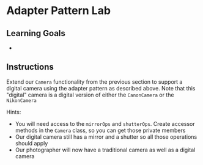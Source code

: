 # Adapter Pattern Lab

## Learning Goals

-

## Instructions

Extend our `Camera` functionality from the previous section to support a digital
camera using the adapter pattern as described above. Note that this "digital"
camera is a digital version of either the `CanonCamera` or the `NikonCamera`

Hints:

- You will need access to the `mirrorOps` and `shutterOps`. Create accessor
  methods in the `Camera` class, so you can get those private members
- Our digital camera still has a mirror and a shutter so all those operations
  should apply
- Our photographer will now have a traditional camera as well as a digital
  camera
